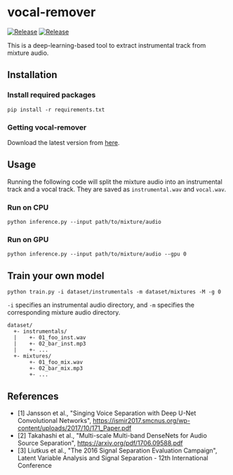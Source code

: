 # vocal-remover

[![Release](https://img.shields.io/github/release/tsurumeso/vocal-remover.svg)](https://github.com/tsurumeso/vocal-remover/releases/latest)
[![Release](https://img.shields.io/github/downloads/tsurumeso/vocal-remover/total.svg)](https://github.com/tsurumeso/vocal-remover/releases)

This is a deep-learning-based tool to extract instrumental track from mixture audio.

## Installation

### Install required packages
```
pip install -r requirements.txt
```

### Getting vocal-remover
Download the latest version from [here](https://github.com/tsurumeso/vocal-remover/releases).

## Usage
Running the following code will split the mixture audio into an instrumental track and a vocal track. They are saved as `instrumental.wav` and `vocal.wav`.

### Run on CPU
```
python inference.py --input path/to/mixture/audio
```

### Run on GPU
```
python inference.py --input path/to/mixture/audio --gpu 0
```

## Train your own model
```
python train.py -i dataset/instrumentals -m dataset/mixtures -M -g 0
```

`-i` specifies an instrumental audio directory, and `-m` specifies the corresponding mixture audio directory.

```
dataset/
  +- instrumentals/
  |    +- 01_foo_inst.wav
  |    +- 02_bar_inst.mp3
  |    +- ...
  +- mixtures/
       +- 01_foo_mix.wav
       +- 02_bar_mix.mp3
       +- ...
```

## References
- [1] Jansson et al., "Singing Voice Separation with Deep U-Net Convolutional Networks", https://ismir2017.smcnus.org/wp-content/uploads/2017/10/171_Paper.pdf
- [2] Takahashi et al., "Multi-scale Multi-band DenseNets for Audio Source Separation", https://arxiv.org/pdf/1706.09588.pdf
- [3] Liutkus et al., "The 2016 Signal Separation Evaluation Campaign", Latent Variable Analysis and Signal Separation - 12th International Conference